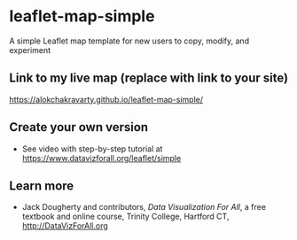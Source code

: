 # leaflet-map-simple
A simple Leaflet map template for new users to copy, modify, and experiment

## Link to my live map (replace with link to your site)
https://alokchakravarty.github.io/leaflet-map-simple/

## Create your own version
- See video with step-by-step tutorial at https://www.datavizforall.org/leaflet/simple

## Learn more
- Jack Dougherty and contributors, *Data Visualization For All*, a free textbook and online course, Trinity College, Hartford CT, http://DataVizForAll.org
